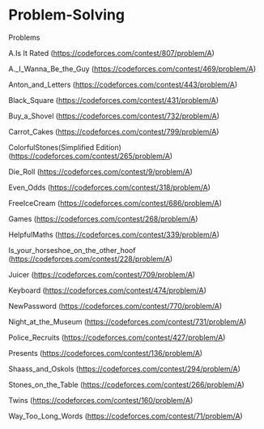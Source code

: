 # Problem-Solving
Problems

A.Is It Rated (https://codeforces.com/contest/807/problem/A)

A._I_Wanna_Be_the_Guy (https://codeforces.com/contest/469/problem/A)

Anton_and_Letters (https://codeforces.com/contest/443/problem/A)

Black_Square (https://codeforces.com/contest/431/problem/A)

Buy_a_Shovel (https://codeforces.com/contest/732/problem/A)

Carrot_Cakes (https://codeforces.com/contest/799/problem/A)

ColorfulStones(Simplified Edition)  (https://codeforces.com/contest/265/problem/A)

Die_Roll (https://codeforces.com/contest/9/problem/A)

Even_Odds (https://codeforces.com/contest/318/problem/A)

FreeIceCream (https://codeforces.com/contest/686/problem/A)

Games (https://codeforces.com/contest/268/problem/A)

HelpfulMaths (https://codeforces.com/contest/339/problem/A)

Is_your_horseshoe_on_the_other_hoof (https://codeforces.com/contest/228/problem/A)

Juicer (https://codeforces.com/contest/709/problem/A)

Keyboard (https://codeforces.com/contest/474/problem/A)

NewPassword (https://codeforces.com/contest/770/problem/A)

Night_at_the_Museum (https://codeforces.com/contest/731/problem/A)

Police_Recruits (https://codeforces.com/contest/427/problem/A)

Presents (https://codeforces.com/contest/136/problem/A)

Shaass_and_Oskols  (https://codeforces.com/contest/294/problem/A)

Stones_on_the_Table (https://codeforces.com/contest/266/problem/A)

Twins  (https://codeforces.com/contest/160/problem/A)

Way_Too_Long_Words (https://codeforces.com/contest/71/problem/A)
